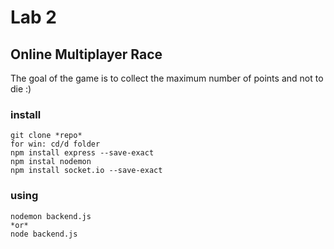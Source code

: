# Lab 2

## Online Multiplayer Race 

The goal of the game is to collect the maximum number of points and not to die :)
### install
```
git clone *repo* 
for win: cd/d folder 
npm install express --save-exact 
npm instal nodemon 
npm install socket.io --save-exact 
```

### using
```
nodemon backend.js 
*or* 
node backend.js 
```


